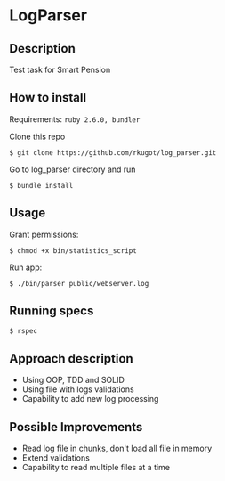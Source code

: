 # LogParser

## Description
Test task for Smart Pension

## How to install

Requirements: `ruby 2.6.0, bundler`

Clone this repo
```
$ git clone https://github.com/rkugot/log_parser.git
```
Go to log_parser directory and run
```
$ bundle install
```

## Usage
Grant permissions:
```
$ chmod +x bin/statistics_script
```
Run app:
```
$ ./bin/parser public/webserver.log
```

## Running specs
```
$ rspec
```

## Approach description
- Using OOP, TDD and SOLID
- Using file with logs validations
- Capability to add new log processing

## Possible Improvements
 - Read log file in chunks, don't load all file in memory
 - Extend validations
 - Capability to read multiple files at a time